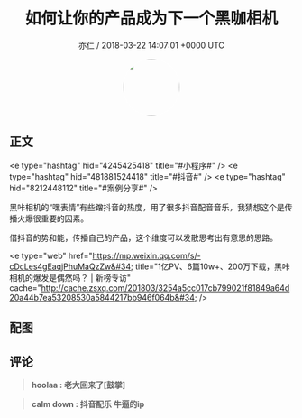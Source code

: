 <h1 align="center">如何让你的产品成为下一个黑咖相机</h1>
<p align="center">
    <a>亦仁 / 2018-03-22 14:07:01 &#43;0000 UTC</a>
</p>

<div align="center">
    <img src="https://images.zsxq.com/Fn3NQqCN8nuGF86yZPXSbEsl0mb3?e=1590940799&amp;token=kIxbL07-8jAj8w1n4s9zv64FuZZNEATmlU_Vm6zD:pfbNc8W3hS0oYG_hyXXh_rHMHuc=" width="100" height="100" style="border:1px solid;border-radius:50%; color:#ffffff"/>
</div>

## 正文

<div>
&lt;e type=&#34;hashtag&#34; hid=&#34;4245425418&#34; title=&#34;#小程序#&#34; /&gt;   &lt;e type=&#34;hashtag&#34; hid=&#34;481881524418&#34; title=&#34;#抖音#&#34; /&gt;   &lt;e type=&#34;hashtag&#34; hid=&#34;8212448112&#34; title=&#34;#案例分享#&#34; /&gt;   

黑咔相机的“嘿表情”有些蹭抖音的热度，用了很多抖音配音音乐，我猜想这个是传播火爆很重要的因素。 

借抖音的势和能，传播自己的产品，这个维度可以发散思考出有意思的思路。

&lt;e type=&#34;web&#34; href=&#34;https://mp.weixin.qq.com/s/-cDcLes4gEaqjPhuMaQzZw&#34; title=&#34;1亿PV、6篇10w&#43;、200万下载，黑咔相机的爆发是偶然吗？ | 新榜专访&#34; cache=&#34;http://cache.zsxq.com/201803/3254a5cc017cb799021f81849a64d20a44b7ea53208530a5844217bb946f064b&#34; /&gt;
</div>

## 配图
<div class="image" align="center">

</div>

## 评论

<div align="left">
<div>

<blockquote >
<span> <strong>hoolaa : 老大回来了[鼓掌] </strong></span>
</blockquote>

<blockquote >
<span> <strong>calm down : 抖音配乐  牛逼的ip </strong></span>
</blockquote>

</div>
</div>